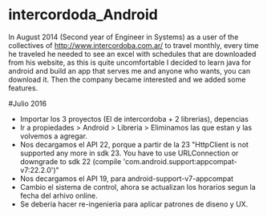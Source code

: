 # intercordoda_Android

In August 2014 (Second year of Engineer in Systems) as a user of the collectives of http://www.intercordoba.com.ar/ to travel monthly, every time he traveled he needed to see an excel with schedules that are downloaded from his website, as this is quite uncomfortable I decided to learn java for android and build an app that serves me and anyone who wants, you can download it. Then the company became interested and we added some features.


#Julio 2016
- Importar los 3 proyectos (El de intercordoba + 2 librerias), depencias
- Ir a propiedades > Android > Libreria > Eliminamos las que estan y las volvemos a agregar.
- Nos decargamos el API 22, porque a partir de la 23 "HttpClient is not supported any more in sdk 23. You have to use URLConnection or downgrade to sdk 22 (compile 'com.android.support:appcompat-v7:22.2.0')"
- Nos decargamos el API 19, para android-support-v7-appcompat
- Cambio el sistema de control, ahora se actualizan los horarios segun la fecha del arhivo online.
- Se deberia hacer re-ingenieria para aplicar patrones de diseno y UX.
